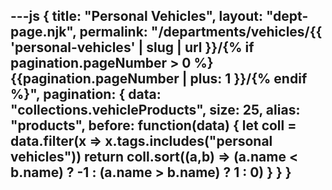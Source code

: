 ---js
{
  title: "Personal Vehicles",
  layout: "dept-page.njk",
  permalink: "/departments/vehicles/{{ 'personal-vehicles' | slug | url }}/{% if pagination.pageNumber > 0 %}{{pagination.pageNumber | plus: 1 }}/{% endif %}",
  pagination: {
    data: "collections.vehicleProducts",
    size: 25,
    alias: "products",
    before: function(data) { 
      let coll = data.filter(x => x.tags.includes("personal vehicles"))
      return coll.sort((a,b) => (a.name < b.name) ? -1 : (a.name > b.name) ? 1 : 0)
    }
  }
}
---


